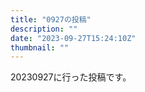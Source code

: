 ```yaml
---
title: "0927の投稿"
description: ""
date: "2023-09-27T15:24:10Z"
thumbnail: ""
---
```

20230927に行った投稿です。
<!--more-->

